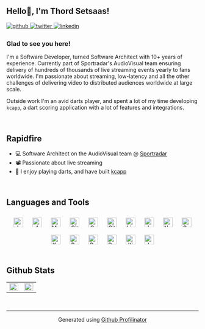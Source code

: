 ## Hello👋, I'm Thord Setsaas!
<a href="https://github.com/thordy" target="_blank">
    <img src=https://img.shields.io/badge/github-%2324292e.svg?&style=for-the-badge&logo=github&logoColor=white alt=github style="margin-bottom: 5px;" />
</a>
<a href="https://twitter.com/thordy" target="_blank">
    <img src=https://img.shields.io/badge/twitter-%2300acee.svg?&style=for-the-badge&logo=twitter&logoColor=white alt=twitter style="margin-bottom: 5px;" />
</a>
<a href="https://linkedin.com/in/thordy" target="_blank">
    <img src=https://img.shields.io/badge/linkedin-%231E77B5.svg?&style=for-the-badge&logo=linkedin&logoColor=white alt=linkedin style="margin-bottom: 5px;" />
</a>

### Glad to see you here!
I'm a Software Developer, turned Software Architect with 10+ years of experience. Currently part of Sportradar's AudioVisual team ensuring delivery of hundreds of thousands of live streaming events yearly to fans worldwide. I'm passionate about streaming, low-latency and all the other challenges of delivering video to distributed audiences worldwide at large scale.

Outside work I'm an avid darts player, and spent a lot of my time developing `kcapp`, a dart scoring application with a lot of features and integrations.

<br/>

## Rapidfire
- 💻 Software Architect on the AudioVisual team @ [Sportradar](https://sportradar.com/)
- 📽️ Passionate about live streaming
- 🎯 I enjoy playing darts, and have built [kcapp](github.com/kcapp)

<br/>

## Languages and Tools
<div align="center">
    <img style="margin: 10px" src="https://profilinator.rishav.dev/skills-assets/java-original-wordmark.svg" alt="Java" height="25" />
    <img style="margin: 10px" src="https://profilinator.rishav.dev/skills-assets/amazonwebservices-original-wordmark.svg" alt="AWS" height="25" />
    <img style="margin: 10px" src="https://profilinator.rishav.dev/skills-assets/mysql-original-wordmark.svg" alt="MySQL" height="25" />
    <img style="margin: 10px" src="https://profilinator.rishav.dev/skills-assets/gitlab.svg" alt="GitLab" height="25" />
    <img style="margin: 10px" src="https://profilinator.rishav.dev/skills-assets/grafana.png" alt="Grafana" height="25" />
    <img style="margin: 10px" src="https://profilinator.rishav.dev/skills-assets/git-scm-icon.svg" alt="Git" height="25" />
    <img style="margin: 10px" src="https://profilinator.rishav.dev/skills-assets/linux-original.svg" alt="Linux" height="25" />
    <img style="margin: 10px" src="https://profilinator.rishav.dev/skills-assets/jenkins-icon.svg" alt="Jenkins" height="25" />
    <img style="margin: 10px" src="https://profilinator.rishav.dev/skills-assets/nodejs-original-wordmark.svg" alt="Node.js" height="25" />
    <img style="margin: 10px" src="https://profilinator.rishav.dev/skills-assets/go-original.svg" alt="Go" height="25" />
    <img style="margin: 10px" src="https://profilinator.rishav.dev/skills-assets/kubernetes-icon.svg" alt="Kubernetes" height="25" />
    <img style="margin: 10px" src="https://profilinator.rishav.dev/skills-assets/gnu_bash-icon.svg" alt="Bash" height="25" />
    <img style="margin: 10px" src="https://profilinator.rishav.dev/skills-assets/raspberrypi.png" alt="Raspberry Pi" height="25" />
    <img style="margin: 10px" src="https://profilinator.rishav.dev/skills-assets/docker-original-wordmark.svg" alt="Docker" height="25" />
    <img style="margin: 10px" src="https://profilinator.rishav.dev/skills-assets/kibana.png" alt="Kibana" height="25" />
    <img style="margin: 10px" src="https://profilinator.rishav.dev/skills-assets/javascript-original.svg" alt="JavaScript" height="25" />
</div>
<br/>

## Github Stats
<table>
    <tr>
        <td valign="top" width="50%">
            <img src="https://github-readme-stats.vercel.app/api?username=thordy&show_icons=true&count_private=true&hide_border=true&theme=gruvbox" align="left" style="width: 100%" />
        </td>
        <td valign="top" width="50%">
            <img src="https://github-readme-stats.vercel.app/api/top-langs/?username=thordy&hide_border=true&layout=compact&theme=gruvbox" align="left" style="width: 100%" />
        </td>
    </tr>
</table>

<br/>

----
<div align="center">Generated using <a href="https://profilinator.rishav.dev/" target="_blank">Github Profilinator</a></div>